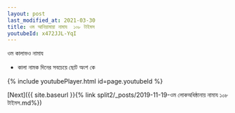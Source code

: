 ```yaml
---
layout: post
last_modified_at: 2021-03-30
title: ওম আনিয়ামায়া নামায  ১০৮ টাইমস
youtubeId: x472JJL-YqI
---
```

 
 
 ওম কালাভও নামায  
 
 -  কালা নামক দিনের সবচেয়ে ছোট অংশ কে 
 
  
 
  
 
 
 
 
 
 


{% include youtubePlayer.html id=page.youtubeId %}
 
[Next]({{ site.baseurl }}{% link  split2/_posts/2019-11-19-ওম লোকঅধিষ্ঠানায় নামায ১০৮ টাইমস.md%})
 
